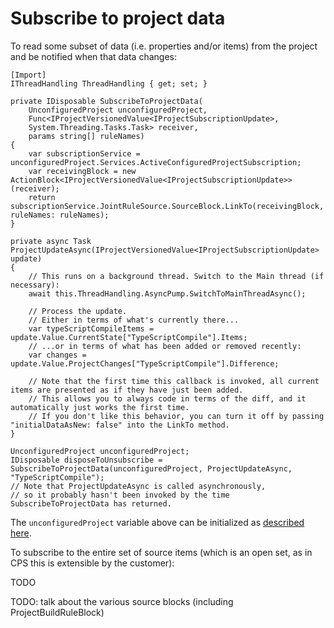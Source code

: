 Subscribe to project data
=========================

To read some subset of data (i.e. properties and/or items) from the project
and be notified when that data changes:

    [Import]
    IThreadHandling ThreadHandling { get; set; }

    private IDisposable SubscribeToProjectData(
        UnconfiguredProject unconfiguredProject, 
        Func<IProjectVersionedValue<IProjectSubscriptionUpdate>,
        System.Threading.Tasks.Task> receiver,
        params string[] ruleNames)
    {
        var subscriptionService = unconfiguredProject.Services.ActiveConfiguredProjectSubscription;
        var receivingBlock = new ActionBlock<IProjectVersionedValue<IProjectSubscriptionUpdate>>(receiver);
        return subscriptionService.JointRuleSource.SourceBlock.LinkTo(receivingBlock, ruleNames: ruleNames);
    }

    private async Task ProjectUpdateAsync(IProjectVersionedValue<IProjectSubscriptionUpdate> update)
    {
        // This runs on a background thread. Switch to the Main thread (if necessary):
        await this.ThreadHandling.AsyncPump.SwitchToMainThreadAsync();

        // Process the update.
        // Either in terms of what's currently there...
        var typeScriptCompileItems = update.Value.CurrentState["TypeScriptCompile"].Items;
        // ...or in terms of what has been added or removed recently:
        var changes = update.Value.ProjectChanges["TypeScriptCompile"].Difference;

        // Note that the first time this callback is invoked, all current items are presented as if they have just been added.
        // This allows you to always code in terms of the diff, and it automatically just works the first time.
        // If you don't like this behavior, you can turn it off by passing "initialDataAsNew: false" into the LinkTo method.
    }

    UnconfiguredProject unconfiguredProject;
    IDisposable disposeToUnsubscribe = SubscribeToProjectData(unconfiguredProject, ProjectUpdateAsync, "TypeScriptCompile");
    // Note that ProjectUpdateAsync is called asynchronously,
    // so it probably hasn't been invoked by the time SubscribeToProjectData has returned.

The `unconfiguredProject` variable above can be initialized as
[described here](Finding_CPS_in_a_VS_project.md).

To subscribe to the entire set of source items (which is an open set, as
in CPS this is extensible by the customer):

TODO


TODO: talk about the various source blocks (including ProjectBuildRuleBlock)
